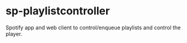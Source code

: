 sp-playlistcontroller
=====================

Spotify app and web client to control/enqueue playlists and control the player.